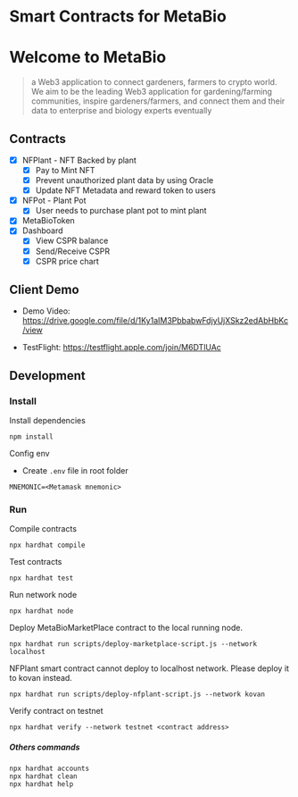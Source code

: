 # Smart Contracts for MetaBio

# Welcome to MetaBio

> a Web3 application to connect gardeners, farmers to crypto world. We aim to be the leading Web3 application for gardening/farming communities, inspire gardeners/farmers, and connect them and their data to enterprise and biology experts eventually

## Contracts

- [x] NFPlant - NFT Backed by plant
  - [x] Pay to Mint NFT
  - [x] Prevent unauthorized plant data by using Oracle
  - [x] Update NFT Metadata and reward token to users
- [x] NFPot - Plant Pot
  - [x] User needs to purchase plant pot to mint plant
- [x] MetaBioToken
- [x] Dashboard
  - [x] View CSPR balance
  - [x] Send/Receive CSPR
  - [x] CSPR price chart

## Client Demo

- Demo Video: https://drive.google.com/file/d/1Ky1aIM3PbbabwFdjyUjXSkz2edAbHbKc/view

- TestFlight: https://testflight.apple.com/join/M6DTlUAc

## Development

### Install

Install dependencies

```
npm install
```

Config env

- Create `.env` file in root folder

```
MNEMONIC=<Metamask mnemonic>
```

### Run

Compile contracts

```
npx hardhat compile
```

Test contracts

```
npx hardhat test
```

Run network node

```
npx hardhat node
```

Deploy MetaBioMarketPlace contract to the local running node.

```
npx hardhat run scripts/deploy-marketplace-script.js --network localhost
```

NFPlant smart contract cannot deploy to localhost network. Please deploy it to kovan instead.

```
npx hardhat run scripts/deploy-nfplant-script.js --network kovan
```

Verify contract on testnet

```
npx hardhat verify --network testnet <contract address>
```

##### Others commands

```shell
npx hardhat accounts
npx hardhat clean
npx hardhat help
```
